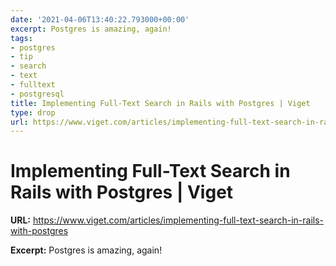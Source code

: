 ```yaml
---
date: '2021-04-06T13:40:22.793000+00:00'
excerpt: Postgres is amazing, again!
tags:
- postgres
- tip
- search
- text
- fulltext
- postgresql
title: Implementing Full-Text Search in Rails with Postgres | Viget
type: drop
url: https://www.viget.com/articles/implementing-full-text-search-in-rails-with-postgres
---
```


# Implementing Full-Text Search in Rails with Postgres | Viget

**URL:** https://www.viget.com/articles/implementing-full-text-search-in-rails-with-postgres

**Excerpt:** Postgres is amazing, again!
